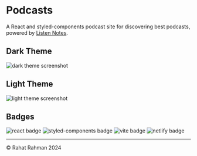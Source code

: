 # Podcasts

A React and styled-components podcast site for discovering best podcasts, powered by [Listen Notes](https://www.listennotes.com/api).

## Dark Theme
![dark theme screenshot](public/screenshots/screenshot-dark.avif)

## Light Theme
![light theme screenshot](public/screenshots/screenshot-light.avif)

## Badges
![react badge](https://img.shields.io/badge/react-61dafb?style=for-the-badge&logo=react&logoColor=black&logoSize=auto)
![styled-components badge](https://img.shields.io/badge/styled--components-db7093?style=for-the-badge&logo=styledcomponents&logoColor=white&logoSize=auto)
![vite badge](https://img.shields.io/badge/vite-646cff?style=for-the-badge&logo=vite&logoColor=white)
![netlify badge](https://img.shields.io/badge/netlify-00c7b7?style=for-the-badge&logo=netlify&logoColor=white&logoSize=auto)

---
&copy; Rahat Rahman 2024